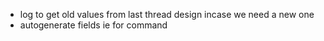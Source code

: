 - log to get old values from last thread design incase we need a new one
- autogenerate fields ie for command

